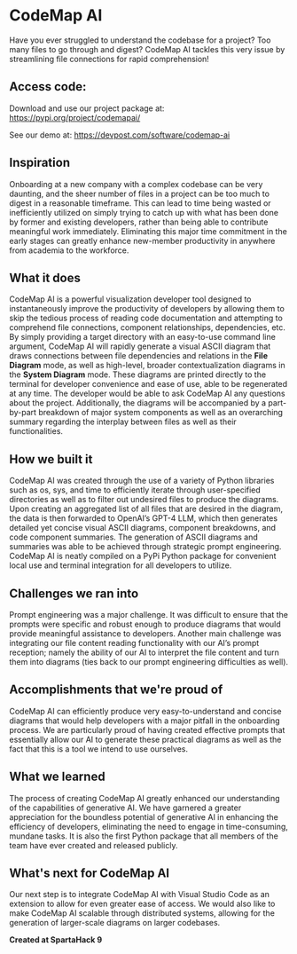 # CodeMap AI
Have you ever struggled to understand the codebase for a project? Too many files to go through and digest? CodeMap AI tackles this very issue by streamlining file connections for rapid comprehension!
## Access code:
Download and use our project package at: https://pypi.org/project/codemapai/

See our demo at: https://devpost.com/software/codemap-ai
## Inspiration
Onboarding at a new company with a complex codebase can be very daunting, and the sheer number of files in a project can be too much to digest in a reasonable timeframe. This can lead to time being wasted or inefficiently utilized on simply trying to catch up with what has been done by former and existing developers, rather than being able to contribute meaningful work immediately. Eliminating this major time commitment in the early stages can greatly enhance new-member productivity in anywhere from academia to the workforce.
## What it does
CodeMap AI is a powerful visualization developer tool designed to instantaneously improve the productivity of developers by allowing them to skip the tedious process of reading code documentation and attempting to comprehend file connections, component relationships, dependencies, etc. By simply providing a target directory with an easy-to-use command line argument, CodeMap AI will rapidly generate a visual ASCII diagram that draws connections between file dependencies and relations in the **File Diagram** mode, as well as high-level, broader contextualization diagrams in the **System Diagram** mode. These diagrams are printed directly to the terminal for developer convenience and ease of use, able to be regenerated at any time. The developer would be able to ask CodeMap AI any questions about the project. Additionally, the diagrams will be accompanied by a part-by-part breakdown of major system components as well as an overarching summary regarding the interplay between files as well as their functionalities.
## How we built it
CodeMap AI was created through the use of a variety of Python libraries such as os, sys, and time to efficiently iterate through user-specified directories as well as to filter out undesired files to produce the diagrams. Upon creating an aggregated list of all files that are desired in the diagram, the data is then forwarded to OpenAI’s GPT-4 LLM, which then generates detailed yet concise visual ASCII diagrams, component breakdowns, and code component summaries. The generation of ASCII diagrams and summaries was able to be achieved through strategic prompt engineering. CodeMap AI is neatly compiled on a PyPi Python package for convenient local use and terminal integration for all developers to utilize.
## Challenges we ran into
Prompt engineering was a major challenge. It was difficult to ensure that the prompts were specific and robust enough to produce diagrams that would provide meaningful assistance to developers. Another main challenge was integrating our file content reading functionality with our AI’s prompt reception; namely the ability of our AI to interpret the file content and turn them into diagrams (ties back to our prompt engineering difficulties as well). 
## Accomplishments that we're proud of
CodeMap AI can efficiently produce very easy-to-understand and concise diagrams that would help developers with a major pitfall in the onboarding process. We are particularly proud of having created effective prompts that essentially allow our AI to generate these practical diagrams as well as the fact that this is a tool we intend to use ourselves.
## What we learned
The process of creating CodeMap AI greatly enhanced our understanding of the capabilities of generative AI. We have garnered a greater appreciation for the boundless potential of generative AI in enhancing the efficiency of developers, eliminating the need to engage in time-consuming, mundane tasks. It is also the first Python package that all members of the team have ever created and released publicly.
## What's next for CodeMap AI
Our next step is to integrate CodeMap AI with Visual Studio Code as an extension to allow for even greater ease of access. We would also like to make CodeMap AI scalable through distributed systems, allowing for the generation of larger-scale diagrams on larger codebases. 

**Created at SpartaHack 9**
